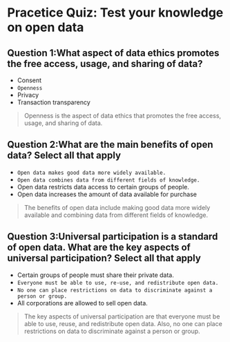 # Pracetice Quiz: Test your knowledge on open data

## Question 1:What aspect of data ethics promotes the free access, usage, and sharing of data?

- Consent
- `Openness`
- Privacy
- Transaction transparency

> Openness is the aspect of data ethics that promotes the free access, usage, and sharing of data.

## Question 2:What are the main benefits of open data? Select all that apply

- `Open data makes good data more widely available.`
- `Open data combines data from different fields of knowledge.`
- Open data restricts data access to certain groups of people.
- Open data increases the amount of data available for purchase

> The benefits of open data include making good data more widely available and combining data from different fields of knowledge.

## Question 3:Universal participation is a standard of open data. What are the key aspects of universal participation? Select all that apply

- Certain groups of people must share their private data.
- `Everyone must be able to use, re-use, and redistribute open data.`
- `No one can place restrictions on data to discriminate against a person or group.`
- All corporations are allowed to sell open data.

> The key aspects of universal participation are that everyone must be able to use, reuse, and redistribute open data. Also, no one can place restrictions on data to discriminate against a person or group.
